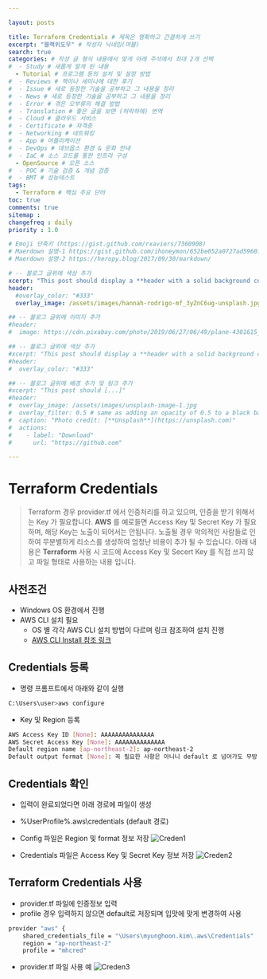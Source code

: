 ```yaml
---

layout: posts

title: Terraform Credentials # 제목은 명확하고 간결하게 쓰기
excerpt: "블랙위도우" # 작성자 닉네임(마블)
search: true
categories: # 작성 글 형식 내용에서 맞게 아래 주석에서 최대 2개 선택
#  - Study # 새롭게 알게 된 내용
  - Tutorial # 프로그램 등의 설치 및 설정 방법
#  - Reviews # 책이나 세미나에 대한 후기
#  - Issue # 새로 등장한 기술을 공부하고 그 내용을 정리
#  - News # 새로 등장한 기술을 공부하고 그 내용을 정리
#  - Error # 겪은 오부류의 해결 방법
#  - Translation # 좋은 글을 보면 (허락하에) 번역
#  - Cloud # 클라우드 서비스
#  - Certificate # 자격증
#  - Networking # 네트워킹
#  - App # 어플리케이션
#  - DevOps # 데브옵스 환경 & 문화 안내
#  - IaC # 소스 코드를 통한 인프라 구성
  - OpenSource # 오픈 소스
#  - POC # 기술 검증 & 개념 검증
#  - BMT # 성능테스트
tags: 
  - Terraform # 핵심 주요 단어
toc: true
comments: true
sitemap :
changefreq : daily
priority : 1.0

# Emoji 단축키 (https://gist.github.com/rxaviers/7360908)
# Maerdown 설명-1 https://gist.github.com/ihoneymon/652be052a0727ad59601
# Maerdown 설명-2 https://heropy.blog/2017/09/30/markdown/

# -- 블로그 글위에 색상 추가
xcerpt: "This post should display a **header with a solid background color**, if the theme #supports it."
header:
  #overlay_color: "#333"
  overlay_image: /assets/images/hannah-rodrigo-mf_3yZnC6ug-unsplash.jpg

## -- 블로그 글위에 이미지 추가
#header:
#  image: https://cdn.pixabay.com/photo/2019/06/27/06/49/plane-4301615_1280.png

## -- 블로그 글위에 색상 추가
#xcerpt: "This post should display a **header with a solid background color**, if the theme #supports it."
#header:
#  overlay_color: "#333"

## -- 블로그 글위에 배경 추가 및 링크 추가
#xcerpt: "This post should [...]"
#header:
#  overlay_image: /assets/images/unsplash-image-1.jpg
#  overlay_filter: 0.5 # same as adding an opacity of 0.5 to a black background
#  caption: "Photo credit: [**Unsplash**](https://unsplash.com)"
#  actions:
#    - label: "Download"
#      url: "https://github.com"

---
```

# Terraform Credentials
> Terraform 경우 provider.tf 에서 인증처리를 하고 있으며, 인증을 받기 위해서는 Key 가 필요합니다. 
**AWS** 를 예로들면 Access Key 및 Secret Key 가 필요하며, 해당 Key는 노출이 되어서는 안됩니다.
노출될 경우 악의적인 사람들로 인하여 무분별하게 리소스를 생성하여 엄청난 비용이 추가 될 수 있습니다.
아래 내용은 **Terraform** 사용 시 코드에 Access Key 및 Secert Key 를 직접 쓰지 않고 파일 형태로 사용하는 내용 입니다.

## 사전조건
- Windows OS 환경에서 진행
- AWS CLI 설치 필요
    - OS 별 각각 AWS CLI 설치 방법이 다르며 링크 참조하여 설치 진행
    - [AWS CLI Install 참조 링크](https://docs.aws.amazon.com/ko_kr/cli/latest/userguide/cli-chap-install.html)


## Credentials 등록
- 명령 프롬프트에서 아래와 같이 실행
```bash
C:\Users\user>aws configure
```
- Key 및 Region 등록
```bash
AWS Access Key ID [None]: AAAAAAAAAAAAAAA
AWS Secret Access Key [None]: AAAAAAAAAAAAAA
Default region name [ap-northeast-2]: ap-northeast-2 
Default output format [None]: 꼭 필요한 사항은 아니니 default 로 넘어가도 무방
```

## Credentials 확인
- 입력이 완료되었다면 아래 경로에 파일이 생성
- %UserProfile%\.aws\credentials (default 경로)
- Config 파일은 Region 및 format 정보 저장
![Creden1](/assets/images/Creden/1.png)

- Credentials 파일은 Access Key 및 Secret Key 정보 저장
![Creden2](/assets/images/Creden/2.png)


## Terraform Credentials 사용
- provider.tf 파일에 인증정보 입력
- profile 경우 입력하지 않으면 default로 저장되며 입맛에 맞게 변경하여 사용
```bash
provider "aws" {
	shared_credentials_file = "\Users\myunghoon.kim\.aws\Credentials"
	region = "ap-northeast-2"
	profile = "mhcred"
```
- provider.tf 파일 사용 예
![Creden3](/assets/images/Creden/3.png)
